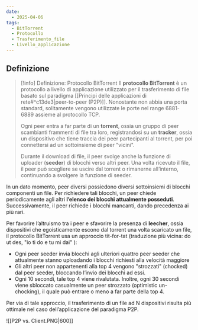```yaml
---
date:
  - 2025-04-06
tags:
  - BitTorrent
  - Protocollo
  - Trasferimento_file
  - Livello_applicazione
---
```

## Definizione

> [!info] Definizione: Protocollo BitTorrent
> Il **protocollo BitTorrent** è un protocollo a livello di applicazione utilizzato per il trasferimento di file basato sul paradigma [[Principi delle applicazioni di rete#^c13de3|peer-to-peer (P2P)]]. Nonostante non abbia una porta standard, solitamente vengono utilizzate le porte nel range 6881- 6889 assieme al protocollo TCP.
> 
> Ogni peer entra a far parte di un **torrent**, ossia un gruppo di peer scambianti frammenti di file tra loro, registrandosi su un **tracker**, ossia un dispositivo che tiene traccia dei peer partecipanti al torrent, per poi connettersi ad un sottoinsieme di peer "vicini". 
> 
> Durante il download di file, il peer svolge anche la funzione di uploader (**seeder**) di blocchi verso altri peer. Una volta ricevuto il file, il peer può scegliere se uscire dal torrent o rimanerne all’interno, continuando a svolgere la funzione di seeder. 

In un dato momento, peer diversi possiedono diversi sottoinsiemi di blocchi componenti un file. Per richiedere tali blocchi, un peer chiede periodicamente agli altri **l’elenco dei blocchi attualmente posseduti**. Successivamente, il peer richiede i blocchi mancanti, dando precedenza ai più rari.

Per favorire l’altruismo tra i peer e sfavorire la presenza di **leecher**, ossia dispositivi che egoisticamente escono dal torrent una volta scaricato un file, il protocollo BitTorrent usa un approccio tit-for-tat (traduzione più vicina: do ut des, "io ti do e tu mi dai" ): 
- Ogni peer seeder invia blocchi agli ulteriori quattro peer seeder che attualmente stanno uploadando i blocchi richiesti alla velocità maggiore
- Gli altri peer non appartenenti alla top 4 vengono "strozzati" (chocked) dal peer seeder, bloccando l’invio dei blocchi ad essi. 
- Ogni 10 secondi, tale top 4 viene rivalutata. Inoltre, ogni 30 secondi viene sbloccato casualmente un peer strozzato (optimistic un-chocking), il quale può entrare o meno a far parte della top 4.

Per via di tale approccio, il trasferimento di un file ad N dispositivi risulta più ottimale nel caso dell’applicazione del paradigma P2P.

![[P2P vs. Client.PNG|600]]